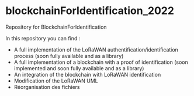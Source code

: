 # blockchainForIdentification_2022
Repository for BlockchainForIdentification

In this repository you can find :
- A full implementation of the LoRaWAN authentification/identification process (soon fully available and as a library)
- A full implementation of a blockchain with a proof of identification (soon implemented and soon fully available and as a library)
- An integration of the blockchain with LoRaWAN identification
- Modification of the LoRaWAN UML
- Réorganisation des fichiers